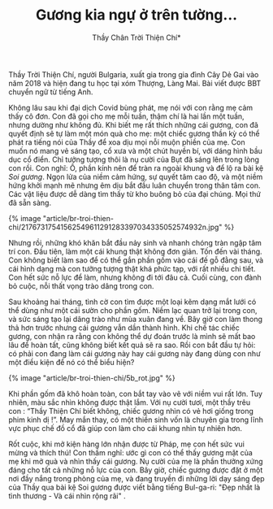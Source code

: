 ﻿---
title: Gương kia ngự ở trên tường...
author: Thầy Chân Trời Thiện Chí* 
---

<p class="editors-preface">Thầy Trời Thiện Chí, người Bulgaria, xuất gia trong gia đình Cây Dẻ Gai vào năm 2018 và hiện đang tu học tại xóm Thượng, Làng Mai. Bài viết được BBT chuyển ngữ từ tiếng Anh.</p>

Không lâu sau khi đại dịch Covid bùng phát, mẹ nói với con rằng mẹ cảm thấy cô đơn. Con đã gọi cho mẹ mỗi tuần, thậm chí là hai lần một tuần, nhưng dường như không đủ. Khi biết mẹ rất thích những cái gương, con đã quyết định sẽ tự làm một món quà cho mẹ: một chiếc gương thần kỳ có thể phát ra tiếng nói của Thầy để xoa dịu mọi nỗi muộn phiền của mẹ. Con muốn nó mang vẻ sáng tạo, cổ xưa và một chút huyền bí, với dáng hình bầu dục cổ điển. Chỉ tưởng tượng thôi là nụ cười của Bụt đã sáng lên trong lòng con rồi. Con nghĩ: Ồ, phần kính nên để tràn ra ngoài khung và để lộ ra bài kệ *Soi gương*. Ngọn lửa của niềm cảm hứng, sự quyết tâm cao độ, và một niềm hứng khởi mạnh mẽ nhưng êm dịu bắt đầu luân chuyển trong thân tâm con. Các vật liệu được dễ dàng tìm thấy từ kho buông bỏ của đại chúng. Mọi thứ đã sẵn sàng.

{% image "article/br-troi-thien-chi/21767317541562549611291283397034335052574932n.jpg" %}

Nhưng rồi, những khó khăn bắt đầu nảy sinh và nhanh chóng tràn ngập tâm trí con. Đầu tiên, làm một cái khung thật không đơn giản. Tốn đến vài tháng. Con không biết làm sao để có thể gắn phần gốm vào cái đế gỗ đằng sau, và cái hình dạng mà con tưởng tượng thật khá phức tạp, với rất nhiều chi tiết. Con hết sức nỗ lực để làm, nhưng không đi tới đâu cả. Cuối cùng, con đành bỏ cuộc, nỗi thất vọng trào dâng trong con. 

Sau khoảng hai tháng, tình cờ con tìm được một loại kẽm dạng mắt lưới có thể dùng như một cái sườn cho phần gốm. Niềm lạc quan trở lại trong con, và sức sáng tạo lại dâng trào như mùa xuân đang về. Bây giờ con làm thong thả hơn trước nhưng cái gương vẫn dần thành hình. Khi chế tác chiếc gương, con nhận ra rằng con không thể dự đoán trước là mình sẽ mất bao lâu để hoàn tất, cũng không biết kết quả sẽ ra sao. Rồi con bắt đầu tự hỏi: có phải con đang làm cái gương này hay cái gương này đang dùng con như một điều kiện để nó có thể biểu hiện?

{% image "article/br-troi-thien-chi/5b_rot.jpg" %}

Khi phần gốm đã khô hoàn toàn, con bắt tay vào vẽ với niềm vui rất lớn. Tuy nhiên, màu sắc nhìn không được thật lắm. Với nụ cười tươi, một thầy trêu con : “Thầy Thiện Chí biết không, chiếc gương nhìn có vẻ hơi giống trong phim kinh dị !”. May mắn thay, có một thiền sinh vốn là chuyên gia trong lĩnh vực phục chế đồ cổ đã giúp con làm cho cái khung nhìn tự nhiên hơn. 

Rốt cuộc, khi mở kiện hàng lớn nhận được từ Pháp, mẹ con hết sức vui mừng và thích thú! Con thầm nghĩ: ước gì con có thể thấy gương mặt của mẹ khi mở quà và nhìn thấy cái gương. Nụ cười của mẹ là phần thưởng xứng đáng cho tất cả những nỗ lực của con. Bây giờ, chiếc gương  được đặt ở một nơi đầy nắng trong phòng của mẹ, và đang truyền đi những lời dạy sáng đẹp của Thầy qua bài kệ Soi gương được viết bằng tiếng Bul-ga-ri: "Đẹp nhất là tình thương - Và cái nhìn rộng rãi" . 
